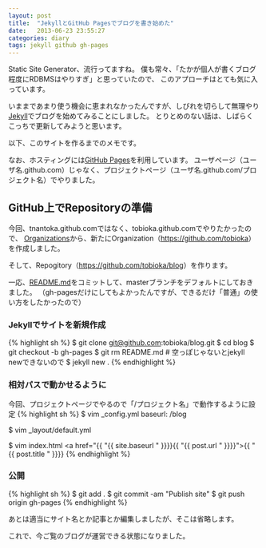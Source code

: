 ```yaml
---
layout: post
title:  "JekyllとGitHub Pagesでブログを書き始めた"
date:   2013-06-23 23:55:27
categories: diary
tags: jekyll github gh-pages
---
```


Static Site Generator、流行ってますね。
僕も常々、「たかが個人が書くブログ程度にRDBMSはやりすぎ」と思っていたので、
このアプローチはとても気に入っています。

いままであまり使う機会に恵まれなかったんですが、しびれを切らして無理やり[Jekyll](http://jekyllrb.com)でブログを始めてみることにしました。
とりとめのない話は、しばらくこっちで更新してみようと思います。

以下、このサイトを作るまでのメモです。

なお、ホスティングには[GitHub Pages](http://pages.github.com/)を利用しています。
ユーザページ（ユーザ名.github.com）じゃなく、プロジェクトページ（ユーザ名.github.com/プロジェクト名）でやりました。

## GitHub上でRepositoryの準備

今回、tnantoka.github.comではなく、tobioka.github.comでやりたかったので、
[Organizations](https://github.com/settings/organizations)から、新たにOrganization（<https://github.com/tobioka>）を作成しました。

そして、Repogitory（<https://github.com/tobioka/blog>）を作ります。

一応、[README.md](https://github.com/tobioka/blog/blob/master/README.md)をコミットして、masterブランチをデフォルトにしておきました。
（gh-pagesだけにしてもよかったんですが、できるだけ「普通」の使い方をしたかったので）

### Jekyllでサイトを新規作成

{% highlight sh %}
$ git clone git@github.com:tobioka/blog.git
$ cd blog
$ git checkout -b gh-pages
$ git rm README.md # 空っぽじゃないとjekyll newできないので
$ jekyll new .
{% endhighlight %}


### 相対パスで動かせるように

今回、プロジェクトページでやるので「/プロジェクト名」で動作するように設定
{% highlight sh %}
$ vim _config.yml
baseurl: /blog

$ vim _layout/default.yml
<link rel="stylesheet" href="{{ "{{ site.baseurl " }}}}/css/syntax.css">
<link rel="stylesheet" href="{{ "{{ site.baseurl " }}}}/css/main.css">

$ vim index.html
<a href="{{ "{{ site.baseurl " }}}}{{ "{{ post.url " }}}}">{{ "{{ post.title " }}}}</a></li>
{% endhighlight %}


### 公開

{% highlight sh %}
$ git add .
$ git commit -am "Publish site"
$ git push origin gh-pages
{% endhighlight %}

あとは適当にサイト名とか記事とか編集しましたが、そこは省略します。

これで、今ご覧のブログが運営できる状態になりました。
